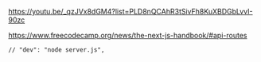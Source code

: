 https://youtu.be/_qzJVx8dGM4?list=PLD8nQCAhR3tSivFh8KuXBDGbLvvI-90zc

https://www.freecodecamp.org/news/the-next-js-handbook/#api-routes

    // "dev": "node server.js",
